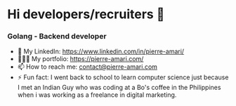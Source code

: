 # Hi developers/recruiters 👋

### Golang - Backend developer

- 🚀 My LinkedIn: https://www.linkedin.com/in/pierre-amari/
- 👨🏽‍💻 My portfolio: https://pierre-amari.com/
- 📫 How to reach me: contact@pierre-amari.com
- ⚡ Fun fact: I went back to school to learn computer science just because I met an Indian Guy who was coding at a Bo's coffee in the Philippines when i was working as a freelance in digital marketing.

